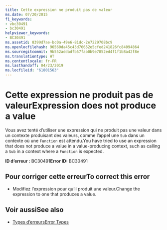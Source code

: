 ```yaml
---
title: Cette expression ne produit pas de valeur
ms.date: 07/20/2015
f1_keywords:
- vbc30491
- bc30491
helpviewer_keywords:
- BC30491
ms.assetid: 8399d7ae-bc0a-49e6-81dc-2e7229708bc9
ms.openlocfilehash: 96560da45c43d76652e5cfed241826fc84094864
ms.sourcegitcommit: 9b552addadfb57fab0b9e7852ed4f1f1b8a42f8e
ms.translationtype: HT
ms.contentlocale: fr-FR
ms.lasthandoff: 04/23/2019
ms.locfileid: "61801563"
---
```

# <a name="expression-does-not-produce-a-value"></a><span data-ttu-id="f3b5c-102">Cette expression ne produit pas de valeur</span><span class="sxs-lookup"><span data-stu-id="f3b5c-102">Expression does not produce a value</span></span>
<span data-ttu-id="f3b5c-103">Vous avez tenté d’utiliser une expression qui ne produit pas une valeur dans un contexte produisant des valeurs, comme l’appel une `Sub` dans un contexte où une `Function` est attendu.</span><span class="sxs-lookup"><span data-stu-id="f3b5c-103">You have tried to use an expression that does not produce a value in a value-producing context, such as calling a `Sub` in a context where a `Function` is expected.</span></span>  
  
 <span data-ttu-id="f3b5c-104">**ID d’erreur :** BC30491</span><span class="sxs-lookup"><span data-stu-id="f3b5c-104">**Error ID:** BC30491</span></span>  
  
## <a name="to-correct-this-error"></a><span data-ttu-id="f3b5c-105">Pour corriger cette erreur</span><span class="sxs-lookup"><span data-stu-id="f3b5c-105">To correct this error</span></span>  
  
- <span data-ttu-id="f3b5c-106">Modifiez l’expression pour qu’il produit une valeur.</span><span class="sxs-lookup"><span data-stu-id="f3b5c-106">Change the expression to one that produces a value.</span></span>  
  
## <a name="see-also"></a><span data-ttu-id="f3b5c-107">Voir aussi</span><span class="sxs-lookup"><span data-stu-id="f3b5c-107">See also</span></span>

- [<span data-ttu-id="f3b5c-108">Types d’erreurs</span><span class="sxs-lookup"><span data-stu-id="f3b5c-108">Error Types</span></span>](../../../visual-basic/programming-guide/language-features/error-types.md)
